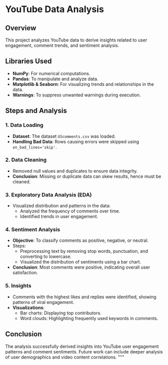 # YouTube Data Analysis

## Overview
This project analyzes YouTube data to derive insights related to user engagement, comment trends, and sentiment analysis.

## Libraries Used
- **NumPy**: For numerical computations.
- **Pandas**: To manipulate and analyze data.
- **Matplotlib & Seaborn**: For visualizing trends and relationships in the data.
- **Warnings**: To suppress unwanted warnings during execution.

## Steps and Analysis

### 1. Data Loading
- **Dataset**: The dataset `UScomments.csv` was loaded.
- **Handling Bad Data**: Rows causing errors were skipped using `on_bad_lines='skip'`.

### 2. Data Cleaning
- Removed null values and duplicates to ensure data integrity.
- **Conclusion**: Missing or duplicate data can skew results, hence must be cleaned.

### 3. Exploratory Data Analysis (EDA)
- Visualized distribution and patterns in the data:
  - Analyzed the frequency of comments over time.
  - Identified trends in user engagement.

### 4. Sentiment Analysis
- **Objective**: To classify comments as positive, negative, or neutral.
- Steps:
  - Preprocessing text by removing stop words, punctuation, and converting to lowercase.
  - Visualized the distribution of sentiments using a bar chart.
- **Conclusion**: Most comments were positive, indicating overall user satisfaction.

### 5. Insights
- Comments with the highest likes and replies were identified, showing patterns of viral engagement.
- **Visualizations**:
  - Bar charts: Displaying top contributors.
  - Word clouds: Highlighting frequently used keywords in comments.

## Conclusion
The analysis successfully derived insights into YouTube user engagement patterns and comment sentiments. Future work can include deeper analysis of user demographics and video content correlations.
"""
